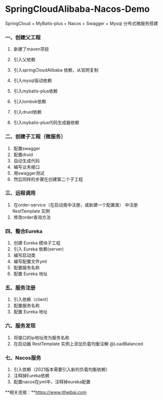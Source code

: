 # SpringCloudAlibaba-Nacos-Demo
SpringCloud + MyBatis-plus + Nacos + Swagger + Mysql 分布式微服务搭建

### 一、创建父工程

1. ​         新建了maven项目

2. ​         引入父依赖

3. ​         引入springCloudAlibaba 依赖，从官网复制

4. ​         引入mysql驱动依赖

5. ​         引入mybatis-plus依赖

6. ​         引入lombok依赖

7. ​         引入druid依赖

8. ​         引入mybatis-plus代码生成器依赖



###  二、创建子工程（微服务）

1. ​         配置swagger
2. ​         配置druid
3. ​         自动生成代码
4. ​         编写业务接口
5. ​         用swagger测试
6. ​         然后同样的步骤在创建第二个子工程

### 三、远程调用

1. ​     在order-service（在启动类中注册，或新建一个配置类） 中注册 RestTemplate 实例
2. ​     修改order查询方法

### 四、整合Eureka

1. ​     创建 Eureka 模块子工程
2. ​     引入 Eureka 依赖(server)
3. ​     编写启动类
4. ​     编写配置文件yml
5. ​     配置服务名称
6. ​     配置 Eureka 地址

###  五、服务注册

1. ​     引入依赖（client）
2. ​     配置服务名称
3. ​     配置 Eureka 地址

### 六、服务发现

1. ​     将接口的ip地址改为服务名称
2. ​     在启动器 RestTemplate 实例上添加负载均衡注解 @LoadBalanced

### 七、Nacos服务
1. ​     引入依赖（2021版本需要引入新的负载均衡依赖）
2. ​     注释掉Eureka依赖
3. ​     配置nacos在yml中，注释掉eureka配置

**相关连接：**https://www.itheibai.com
